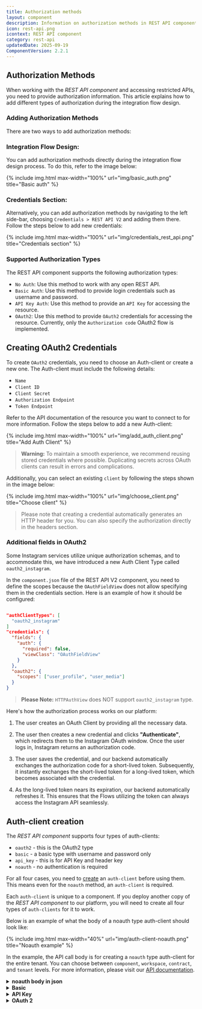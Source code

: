 ```yaml
---
title: Authorization methods
layout: component
description: Information on authorization methods in REST API component.
icon: rest-api.png
icontext: REST API component
category: rest-api
updatedDate: 2025-09-19
ComponentVersion: 2.2.1
---
```


## Authorization Methods

When working with the *REST API component* and accessing restricted APIs, you need to provide authorization information. This article explains how to add different types of authorization during the integration flow design.

### Adding Authorization Methods

There are two ways to add authorization methods:

### Integration Flow Design:
You can add authorization methods directly during the integration flow design process. To do this, refer to the image below:

{% include img.html max-width="100%" url="img/basic_auth.png" title="Basic auth" %}

### Credentials Section:
Alternatively, you can add authorization methods by navigating to the left side-bar, choosing `Credentials > REST API V2` and adding them there. Follow the steps below to add new credentials:

{% include img.html max-width="100%" url="img/credentials_rest_api.png" title="Credentials section" %}

### Supported Authorization Types

The REST API component supports the following authorization types:

*   `No Auth`: Use this method to work with any open REST API.
*   `Basic Auth`: Use this method to provide login credentials such as username and password.
*   `API Key Auth`: Use this method to provide an `API Key` for accessing the resource.
*   `OAuth2`: Use this method to provide `OAuth2` credentials for accessing the resource. Currently, only the `Authorization code` OAuth2 flow is implemented.

## Creating OAuth2 Credentials

To create `OAuth2` credentials, you need to choose an Auth-client or create a new one. The Auth-client must include the following details:

* `Name`
* `Client ID`
* `Client Secret`
* `Authorization Endpoint`
* `Token Endpoint`

Refer to the API documentation of the resource you want to connect to for more information. Follow the steps below to add a new Auth-client:

{% include img.html max-width="100%" url="img/add_auth_client.png" title="Add Auth Client" %}

>**Warning:** To maintain a smooth experience, we recommend reusing stored credentials where possible. Duplicating secrets across OAuth clients can result in errors and complications.

Additionally, you can select an existing `client` by following the steps shown in the image below:

{% include img.html max-width="100%" url="img/choose_client.png" title="Choose client" %}

> Please note that creating a credential automatically generates an HTTP header for you. You can also specify the authorization directly in the headers section.

### Additional fields in OAuth2

Some Instagram services utilize unique authorization schemas, and to accommodate this, we have introduced a new Auth Client Type called `oauth2_instagram`.

In the `component.json` file of the REST API V2 component, you need to define the scopes because the `OAuthFieldView` does not allow specifying them in the credentials section. Here is an example of how it should be configured:

```json

"authClientTypes": [
  "oauth2_instagram"
]
"credentials": {
  "fields": {
    "auth": {
      "required": false,
      "viewClass": "OAuthFieldView"
    }
  },
  "oauth2": {
    "scopes": ["user_profile", "user_media"]
  }
}

```

>**Please Note:** `HTTPAuthView` does NOT support `oauth2_instagram` type.

Here's how the authorization process works on our platform:

1. The user creates an OAuth Client by providing all the necessary data.

2. The user then creates a new credential and clicks **"Authenticate"**, which redirects them to the Instagram OAuth window. Once the user logs in, Instagram returns an authorization code.

3. The user saves the credential, and our backend automatically exchanges the authorization code for a short-lived token. Subsequently, it instantly exchanges the short-lived token for a long-lived token, which becomes associated with the credential.

4. As the long-lived token nears its expiration, our backend automatically refreshes it. This ensures that the Flows utilizing the token can always access the Instagram API seamlessly.

## Auth-client creation

The *REST API component* supports four types of auth-clients:

* `oauth2` - this is the OAuth2 type
* `basic` - a basic type with username and password only
* `api_key` - this is for API Key and header key
* `noauth` - no authentication is required

For all four cases, you need to [create]({{site.data.tenant.apiDocsUri}}/v2#/auth%20clients/post_auth_clients) an `auth-client` before using them. This means even for the `noauth` method, an `auth-client` is required.

Each `auth-client` is unique to a component. If you deploy another copy of the *REST API component* to our platform, you will need to create all four types of `auth-clients` for it to work.

Below is an example of what the body of a noauth type auth-client should look like:

{% include img.html max-width="40%" url="img/auth-client-noauth.png" title="Noauth example" %}

In the example, the API call body is for creating a `noauth` type auth-client for the entire tenant. You can choose between `component`, `workspace`, `contract`, and `tenant` levels. For more information, please visit our [API documentation]({{site.data.tenant.apiDocsUri}}/v2#/auth%20clients/post_auth_clients).

<details close markdown="block"><summary><strong>noauth body in json</strong></summary>

```json
{
    "data": {
        "type":"auth-client",
        "attributes":{
            "type":"noauth",
            "name": "No Auth",
            "credentials": {}
        },
        "relationships":{
         "components":{
            "data":[
               {
                  "id":"COMPONENT_ID",
                  "type":"component"
               }
            ]
         },
         "tenant":{
            "data":{
               "id":"TENNT_ID",
               "type":"tenant"
            }
         }
        }
    }
}
```

> Please note that the credentials field is left blank for the `noauth` type. However, for the other three types, you need to specify the credentials as shown below.

</details>

<details close markdown="block"><summary><strong>Basic</strong></summary>

```json
"credentials": {
                "name": "USER_NAME"
            }
```
</details>

<details close markdown="block"><summary><strong>API Key</strong></summary>

```json
"credentials":{
                "name" : "HEADER_NAME",
                "value" : "API_KEY"
            }
```
</details>

<details close markdown="block"><summary><strong>OAuth 2</strong></summary>

```json
"credentials":{
            "client_id":"CLIENT_ID",
            "client_secret":"CLIENT_SECRET",
            "refresh_token_uri":"http://example.com",
            "token_expires_in":18000,
            "token_uri":"TOKEN_URI",
            "auth_uri":"AUTH_URI"
         }
```

> Please ensure that the authClientTypes specified in the component structure match exactly with the types mentioned above:

```json
"authClientTypes": [
    "oauth2",
    "basic",
    "api_key",
    "noauth"
  ]
```

</details>
